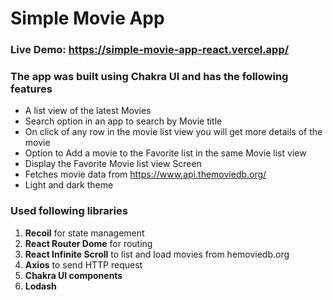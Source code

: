 # Simple Movie App

### Live Demo: https://simple-movie-app-react.vercel.app/


### The app was built using Chakra UI and has the following features
- A list view of the latest Movies  
- Search option in an app to search by Movie title
- On click of any row in the movie list view you will get more details of the movie
- Option to Add a movie to the Favorite list in the same Movie list view 
- Display the Favorite Movie list view Screen
- Fetches movie data from https://www.api.themoviedb.org/
- Light and dark theme

### Used following libraries
1) **Recoil** for state management
2) **React Router Dome** for routing
3) **React Infinite Scroll** to list and load movies from hemoviedb.org
4) **Axios** to send HTTP request
5) **Chakra UI components**
6) **Lodash**

